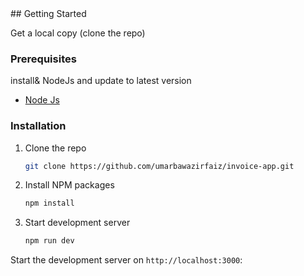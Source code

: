 <div id="top"></div>
## Getting Started

Get a local copy (clone the repo)

### Prerequisites

install& NodeJs and update to latest version

- [Node Js](https://nodejs.org/en/download/)

### Installation

1. Clone the repo
    ```sh
    git clone https://github.com/umarbawazirfaiz/invoice-app.git
    ```
2. Install NPM packages
    ```sh
    npm install
    ```
3. Start development server
    ```sh
    npm run dev
    ```

Start the development server on `http://localhost:3000`:
